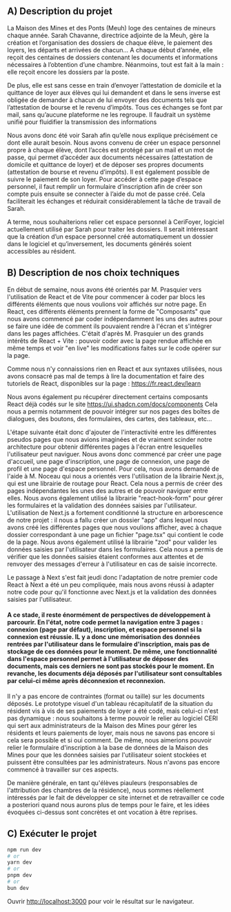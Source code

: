 ## A) Description du projet

La Maison des Mines et des Ponts (Meuh) loge des centaines de mineurs chaque année. Sarah Chavanne, directrice adjointe de la Meuh, gère la création et l’organisation des dossiers de chaque élève, le paiement des loyers, les départs et arrivées de chacun… A chaque début d’année, elle reçoit des centaines de dossiers contenant les documents et informations nécessaires à l’obtention d’une chambre. Néanmoins, tout est fait à la main : elle reçoit encore les dossiers par la poste.

De plus, elle est sans cesse en train d’envoyer l’attestation de domicile et la quittance de loyer aux élèves qui lui demandent et dans le sens inverse est obligée de demander à chacun de lui envoyer des documents tels que l’attestation de bourse et le revenu d’impôts. Tous ces échanges se font par mail, sans qu’aucune plateforme ne les regroupe. Il faudrait un système unifié pour fluidifier la transmission des informations 

Nous avons donc été voir Sarah afin qu’elle nous explique précisément ce dont elle aurait besoin. Nous avons convenu de créer un espace personnel propre à chaque élève, dont l’accès est protégé par un mail et un mot de passe, qui permet d’accéder aux documents nécessaires (attestation de domicile et quittance de loyer) et de déposer ses propres documents (attestation de bourse et revenu d’impôts). Il est également possible de suivre le paiement de son loyer. Pour accéder à cette page d’espace personnel, il faut remplir un formulaire d’inscription afin de créer son compte puis ensuite se connecter à l’aide du mot de passe créé. Cela faciliterait les échanges et réduirait considérablement la tâche de travail de Sarah. 

A terme, nous souhaiterions relier cet espace personnel à CeriFoyer, logiciel actuellement utilisé par Sarah pour traiter les dossiers. Il serait intéressant que la création d’un espace personnel créé automatiquement un dossier dans le logiciel et qu’inversement, les documents générés soient accessibles au résident. 

## B) Description de nos choix techniques

En début de semaine, nous avons été orientés par M. Prasquier vers l'utilisation de React et de Vite pour commencer à coder par blocs les différents éléments que nous voulions voir affichés sur notre page. En React, ces différents éléments prennent la forme de "Composants" que nous avons commencé par coder indépendamment les uns des autres pour se faire une idée de comment ils pouvaient rendre à l'écran et s'intégrer dans les pages affichées. C'était d'après M. Prasquier un des grands intérêts de React + Vite : pouvoir coder avec la page rendue affichée en même temps et voir "en live" les modifications faites sur le code opérer sur la page.

Comme nous n'y connaissions rien en React et aux syntaxes utilisées, nous avons consacré pas mal de temps à lire la documentation et faire des tutoriels de React, disponibles sur la page : https://fr.react.dev/learn

Nous avons également pu récupérer directement certains composants React déjà codés sur le site https://ui.shadcn.com/docs/components
Cela nous a permis notamment de pouvoir intégrer sur nos pages des boîtes de dialogues, des boutons, des formulaires, des cartes, des tableaux, etc...

L'étape suivante était donc d'ajouter de l'interactivité entre les différentes pseudos pages que nous avions imaginées et de vraiment scinder notre architecture pour obtenir différentes pages à l'écran entre lesquelles l'utilisateur peut naviguer. Nous avons donc commencé par créer une page d'accueil, une page d'inscription, une page de connexion, une page de profil et une page d'espace personnel. Pour cela, nous avons demandé de l'aide à M. Noceau qui nous a orientés vers l'utilisation de la librairie Next.js, qui est une librairie de routage pour React. Cela nous a permis de créer des pages indépendantes les unes des autres et de pouvoir naviguer entre elles. Nous avons également utilisé la librairie "react-hook-form" pour gérer les formulaires et la validation des données saisies par l'utilisateur.
L'utilisation de Next.js a fortement conditionné la structure en arborescence de notre projet : il nous a fallu créer un dossier "app" dans lequel nous avons créé les différentes pages que nous voulions afficher, avec à chaque dossier correspondant à une page un fichier "page.tsx" qui contient le code de la page.
Nous avons également utilisé la librairie "zod" pour valider les données saisies par l'utilisateur dans les formulaires. Cela nous a permis de vérifier que les données saisies étaient conformes aux attentes et de renvoyer des messages d'erreur à l'utilisateur en cas de saisie incorrecte.

Le passage à Next s'est fait jeudi donc l'adaptation de notre premier code React à Next a été un peu compliquée, mais nous avons réussi à adapter notre code pour qu'il fonctionne avec Next.js et la validation des données saisies par l'utilisateur.

#### A ce stade, il reste énormément de perspectives de développement à parcourir. En l'état, notre code permet la navigation entre 3 pages : connexion (page par défaut), inscription, et espace personnel si la connexion est réussie. IL y a donc une mémorisation des données rentrées par l'utilisateur dans le formulaire d'inscription, mais pas de stockage de ces données pour le moment. De même, une fonctionnalité dans l'espace personnel permet à l'utilisateur de déposer des documents, mais ces derniers ne sont pas stockés pour le moment. En revanche, les documents déja déposés par l'utilisateur sont consultables par celui-ci même après déconnexion et reconnexion.
Il n'y a pas encore de contraintes (format ou taille) sur les documents déposés.
Le prototype visuel d'un tableau récapitulatif de la situation du résident vis à vis de ses paiements de loyer a été codé, mais celui-ci n'est pas dynamique : nous souhaitons à terme pouvoir le relier au logiciel CERI qui sert aux administrateurs de la Maison des Mines pour gérer les résidents et leurs paiements de loyer, mais nous ne savons pas encore si cela sera possible et si oui comment. De même, nous aimerions pouvoir relier le formulaire d'inscription à la base de données de la Maison des Mines pour que les données saisies par l'utilisateur soient stockées et puissent être consultées par les administrateurs. Nous n'avons pas encore commencé à travailler sur ces aspects.

De manière générale, en tant qu'élèves piauleurs (responsables de l'attribution des chambres de la résidence), nous sommes réellement intéressés par le fait de développer ce site internet et de retravailler ce code a posteriori quand nous aurons plus de temps pour le faire, et les idées évoquées ci-dessus sont concrètes et ont vocation à être reprises.

## C) Exécuter le projet

```bash
npm run dev
# or
yarn dev
# or
pnpm dev
# or
bun dev
```

Ouvrir [http://localhost:3000](http://localhost:3000) pour voir le résultat sur le navigateur.

